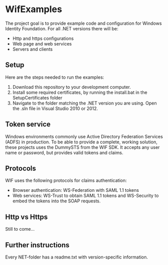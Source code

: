 WifExamples
===========

The project goal is to provide example code and configuration for Windows Identity Foundation. For all .NET versions there will be:
* Http and https configurations
* Web page and web services
* Servers and clients

Setup
-----
Here are the steps needed to run the examples:
1. Download this repository to your development computer.
2. Install some required certificates, by running the install.bat in the SetupCertificates folder
3. Navigate to the folder matching the .NET version you are using. Open the .sln file in Visual Studio 2010 or 2012.

Token service
-------------
Windows environments commonly use Active Directory Federation Services (ADFS) in production. To be able to provide a complete, working solution, these projects uses the DummySTS from the WIF SDK. It accepts any user name or password, but provides valid tokens and claims.  

Protocols
---------
WIF uses the following protocols for claims authentication:
* Browser authentication: WS-Federation with SAML 1.1 tokens
* Web services: WS-Trust to obtain SAML 1.1 tokens and WS-Security to embed the tokens into the SOAP requests.

Http vs Https
-------------
Still to come...


Further instructions
--------------------
Every NET-folder has a readme.txt with version-specific information.
